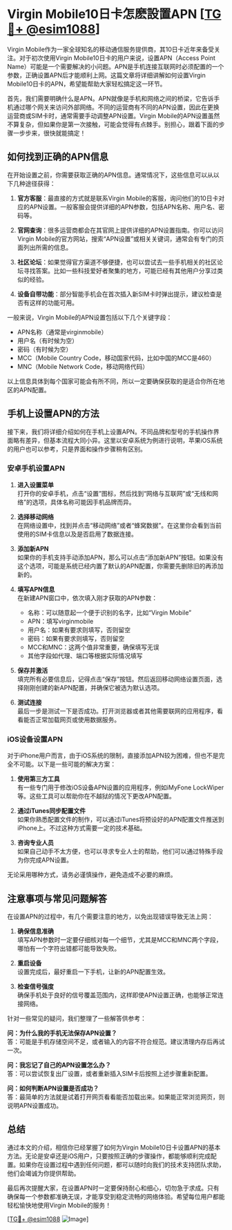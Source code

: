 # Virgin Mobile10日卡怎麽設置APN [[TG💪+ @esim1088](https://t.me/s/esim1088)]

Virgin Mobile作为一家全球知名的移动通信服务提供商，其10日卡近年来备受关注。对于初次使用Virgin Mobile10日卡的用户来说，设置APN（Access Point Name）可能是一个需要解决的小问题。APN是手机连接互联网时必须配置的一个参数，正确设置APN后才能顺利上网。这篇文章将详细讲解如何设置Virgin Mobile10日卡的APN，希望能帮助大家轻松搞定这一环节。

首先，我们需要明确什么是APN。APN就像是手机和网络之间的桥梁，它告诉手机通过哪个网关来访问外部网络。不同的运营商有不同的APN设置，因此在更换运营商或SIM卡时，通常需要手动调整APN设置。Virgin Mobile的APN设置虽然不算复杂，但如果你是第一次接触，可能会觉得有点棘手。别担心，跟着下面的步骤一步步来，很快就能搞定！

## 如何找到正确的APN信息

在开始设置之前，你需要获取正确的APN信息。通常情况下，这些信息可以从以下几种途径获得：

1. **官方客服**：最直接的方式就是联系Virgin Mobile的客服，询问他们的10日卡对应的APN设置。一般客服会提供详细的APN参数，包括APN名称、用户名、密码等。
   
2. **官网查询**：很多运营商都会在其官网上提供详细的APN设置指南。你可以访问Virgin Mobile的官方网站，搜索“APN设置”或相关关键词，通常会有专门的页面列出所需的信息。

3. **社区论坛**：如果觉得官方渠道不够便捷，也可以尝试去一些手机相关的社区论坛寻找答案。比如一些科技爱好者聚集的地方，可能已经有其他用户分享过类似的经验。

4. **设备自带功能**：部分智能手机会在首次插入新SIM卡时弹出提示，建议检查是否有这样的功能可用。

一般来说，Virgin Mobile的APN设置包括以下几个关键字段：
- APN名称（通常是virginmobile）
- 用户名（有时候为空）
- 密码（有时候为空）
- MCC（Mobile Country Code，移动国家代码，比如中国的MCC是460）
- MNC（Mobile Network Code，移动网络代码）

以上信息具体到每个国家可能会有所不同，所以一定要确保获取的是适合你所在地区的APN配置。

## 手机上设置APN的方法

接下来，我们将详细介绍如何在手机上设置APN。不同品牌和型号的手机操作界面略有差异，但基本流程大同小异。这里以安卓系统为例进行说明，苹果iOS系统的用户也可以参考，只是界面和操作步骤稍有区别。

### 安卓手机设置APN

1. **进入设置菜单**  
   打开你的安卓手机，点击“设置”图标，然后找到“网络与互联网”或“无线和网络”的选项，具体名称可能因手机品牌而异。

2. **选择移动网络**  
   在网络设置中，找到并点击“移动网络”或者“蜂窝数据”。在这里你会看到当前使用的SIM卡信息以及是否启用了数据连接。

3. **添加新APN**  
   如果你的手机支持手动添加APN，那么可以点击“添加新APN”按钮。如果没有这个选项，可能是系统已经内置了默认的APN配置，你需要先删除旧的再添加新的。

4. **填写APN信息**  
   在新建APN窗口中，依次填入刚才获取的APN参数：
   - 名称：可以随意起一个便于识别的名字，比如“Virgin Mobile”
   - APN：填写virginmobile
   - 用户名：如果有要求则填写，否则留空
   - 密码：如果有要求则填写，否则留空
   - MCC和MNC：这两个值非常重要，确保填写无误
   - 其他字段如代理、端口等根据实际情况填写

5. **保存并激活**  
   填完所有必要信息后，记得点击“保存”按钮。然后返回移动网络设置页面，选择刚刚创建的新APN配置，并确保它被选为默认选项。

6. **测试连接**  
   最后一步是测试一下是否成功。打开浏览器或者其他需要联网的应用程序，看看能否正常加载网页或使用数据服务。

### iOS设备设置APN

对于iPhone用户而言，由于iOS系统的限制，直接添加APN较为困难，但也不是完全不可能。以下是一些可能的解决方案：

1. **使用第三方工具**  
   有一些专门用于修改iOS设备APN设置的应用程序，例如iMyFone LockWiper等。这些工具可以帮助你在不越狱的情况下更改APN配置。

2. **通过iTunes同步配置文件**  
   如果你熟悉配置文件的制作，可以通过iTunes将预设好的APN配置文件推送到iPhone上。不过这种方式需要一定的技术基础。

3. **咨询专业人员**  
   如果自己动手不太方便，也可以寻求专业人士的帮助，他们可以通过特殊手段为你完成APN设置。

无论采用哪种方式，请务必谨慎操作，避免造成不必要的麻烦。

## 注意事项与常见问题解答

在设置APN的过程中，有几个需要注意的地方，以免出现错误导致无法上网：

1. **确保信息准确**  
   填写APN参数时一定要仔细核对每一个细节，尤其是MCC和MNC两个字段，哪怕有一个字符出错都可能导致失败。

2. **重启设备**  
   设置完成后，最好重启一下手机，让新的APN配置生效。

3. **检查信号强度**  
   确保手机处于良好的信号覆盖范围内，这样即使APN设置正确，也能够正常连接网络。

针对一些常见的疑问，我们整理了一些解答供参考：

**问：为什么我的手机无法保存APN设置？**  
答：可能是手机存储空间不足，或者输入的内容不符合规范。建议清理内存后再试一次。

**问：我忘记了自己的APN设置怎么办？**  
答：可以尝试恢复出厂设置，或者重新插入SIM卡后按照上述步骤重新配置。

**问：如何判断APN设置是否成功？**  
答：最简单的方法就是试着打开网页看看能否加载出来。如果能正常浏览网页，则说明APN设置成功。

## 总结

通过本文的介绍，相信你已经掌握了如何为Virgin Mobile10日卡设置APN的基本方法。无论是安卓还是iOS用户，只要按照正确的步骤操作，都能够顺利完成配置。如果你在设置过程中遇到任何问题，都可以随时向我们的技术支持团队求助，他们会竭诚为你提供帮助。

最后再次提醒大家，在设置APN时一定要保持耐心和细心，切勿急于求成。只有确保每一个参数都准确无误，才能享受到稳定流畅的网络体验。希望每位用户都能轻松愉快地使用Virgin Mobile的服务！

[[TG💪+ @esim1088](https://t.me/s/esim1088) ![Image](https://i.postimg.cc/4NQfJmqS/Snipaste-2025-05-13-00-14-12.png)]